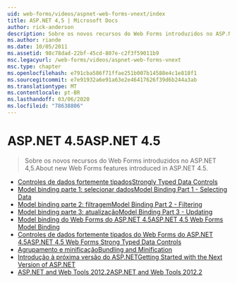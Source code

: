 ```yaml
---
uid: web-forms/videos/aspnet-web-forms-vnext/index
title: ASP.NET 4,5 | Microsoft Docs
author: rick-anderson
description: Sobre os novos recursos do Web Forms introduzidos no ASP.NET 4,5.
ms.author: riande
ms.date: 10/05/2011
ms.assetid: 98c78dad-22bf-45cd-807e-c2f3f59011b9
msc.legacyurl: /web-forms/videos/aspnet-web-forms-vnext
msc.type: chapter
ms.openlocfilehash: e791cba586f71ffae251b007b14588e4c1e818f1
ms.sourcegitcommit: e7e91932a6e91a63e2e46417626f39d6b244a3ab
ms.translationtype: MT
ms.contentlocale: pt-BR
ms.lasthandoff: 03/06/2020
ms.locfileid: "78638806"
---
```

# <a name="aspnet-45"></a><span data-ttu-id="bf001-103">ASP.NET 4.5</span><span class="sxs-lookup"><span data-stu-id="bf001-103">ASP.NET 4.5</span></span>

> <span data-ttu-id="bf001-104">Sobre os novos recursos do Web Forms introduzidos no ASP.NET 4,5.</span><span class="sxs-lookup"><span data-stu-id="bf001-104">About new Web Forms features introduced in ASP.NET 4.5.</span></span>

- [<span data-ttu-id="bf001-105">Controles de dados fortemente tipados</span><span class="sxs-lookup"><span data-stu-id="bf001-105">Strongly Typed Data Controls</span></span>](aspnet-vnext-videos-strongly-typed-data-controls.md)
- [<span data-ttu-id="bf001-106">Model binding parte 1: selecionar dados</span><span class="sxs-lookup"><span data-stu-id="bf001-106">Model Binding Part 1 - Selecting Data</span></span>](aspnet-vnext-videos-model-binding-part-1-selecting-data.md)
- [<span data-ttu-id="bf001-107">Model binding parte 2: filtragem</span><span class="sxs-lookup"><span data-stu-id="bf001-107">Model Binding Part 2 - Filtering</span></span>](aspnet-vnext-videos-model-binding-part-2-filtering.md)
- [<span data-ttu-id="bf001-108">Model binding parte 3: atualização</span><span class="sxs-lookup"><span data-stu-id="bf001-108">Model Binding Part 3 - Updating</span></span>](aspnet-vnext-videos-model-binding-part-3-updating.md)
- [<span data-ttu-id="bf001-109">Model binding do Web Forms do ASP.NET 4.5</span><span class="sxs-lookup"><span data-stu-id="bf001-109">ASP.NET 4.5 Web Forms Model Binding</span></span>](aspnet-45-web-forms-model-binding.md)
- [<span data-ttu-id="bf001-110">Controles de dados fortemente tipados do Web Forms do ASP.NET 4.5</span><span class="sxs-lookup"><span data-stu-id="bf001-110">ASP.NET 4.5 Web Forms Strong Typed Data Controls</span></span>](aspnet-45-web-forms-strong-typed-data-controls.md)
- [<span data-ttu-id="bf001-111">Agrupamento e minificação</span><span class="sxs-lookup"><span data-stu-id="bf001-111">Bundling and Minification</span></span>](aspnet-vnext-videos-bundling-and-minification.md)
- [<span data-ttu-id="bf001-112">Introdução à próxima versão do ASP.NET</span><span class="sxs-lookup"><span data-stu-id="bf001-112">Getting Started with the Next Version of ASP.NET</span></span>](getting-started-with-the-next-version-of-aspnet.md)
- [<span data-ttu-id="bf001-113">ASP.NET and Web Tools 2012.2</span><span class="sxs-lookup"><span data-stu-id="bf001-113">ASP.NET and Web Tools 2012.2</span></span>](aspnet-and-web-tools-20122.md)
